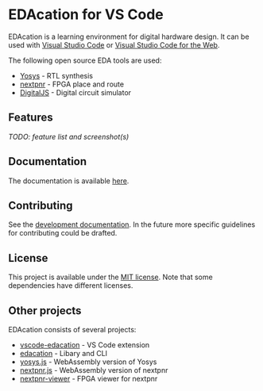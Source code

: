 # EDAcation for VS Code

EDAcation is a learning environment for digital hardware design. It can be used with [Visual Studio Code](https://code.visualstudio.com) or [Visual Studio Code for the Web](https://vscode.dev/).

The following open source EDA tools are used:

-   [Yosys](https://github.com/YosysHQ/yosys) - RTL synthesis
-   [nextpnr](https://github.com/YosysHQ/nextpnr) - FPGA place and route
-   [DigitalJS](https://github.com/tilk/digitaljs) - Digital circuit simulator

## Features

_TODO: feature list and screenshot(s)_

## Documentation

The documentation is available [here](docs/index.md).

## Contributing

See the [development documentation](docs/development.md). In the future more specific guidelines for contributing could be drafted.

## License

This project is available under the [MIT license](LICENSE.md). Note that some dependencies have different licenses.

## Other projects

EDAcation consists of several projects:

-   [vscode-edacation](https://github.com/EDAcation/vscode-edacation) - VS Code extension
-   [edacation](https://github.com/EDAcation/edacation) - Libary and CLI
-   [yosys.js](https://github.com/EDAcation/yosys.js) - WebAssembly version of Yosys
-   [nextpnr.js](https://github.com/EDAcation/nextpnr.js) - WebAssembly version of nextpnr
-   [nextpnr-viewer](https://github.com/EDAcation/nextpnr-viewer) - FPGA viewer for nextpnr
